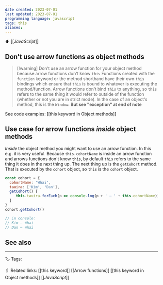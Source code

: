 ```yaml
---
date created: 2023-07-01
last updated: 2023-07-01
programming language: javascript
tags: this
aliases: 
---
```

⬆ [[_JavaScript_]]

## Don't use arrow functions as object methods

>[!warning] Don't use an arrow function for  your object method because arrow functions don't know `this`
>Functions created with the `function` keyword or the method shorthand have their own `this` bindings which ensure that `this` is bound to whatever is executing the method/function. Arrow functions don't bind `this` to anything, so `this` refers to the same thing it would refer to outside of the function (whether  or not you are in strict mode). In the case of an object's method, this is the `Window`. **But see "exception" at end of note**

See code examples: [[this keyword  in Object methods]]

## Use case for arrow functions *inside* object methods
*Inside* the object method  you might want to use an arrow function. In this e.g. it is very useful.  Because `this.cohortName` is inside an arrow function and arrows functions don't know `this`, by default `this` refers to the same thing it does in the next thing up. The next thing up is the `getCohort` method. That is executed by the `cohort` object, so `this` is the `cohort` object.
```js
const cohort = {
  cohortName: 'Whai',
  tauira: ['Kim', 'Dan'],
  getCohort() {
     this.tauira.forEach(p => console.log(p + ' – ' + this.cohortName))
  }
}
cohort.getCohort()

// in console:
// Kim – Whai 
// Dan – Whai

```

## See also

---
🏷 Tags: 

🖇 Related links:
[[this keyword]]
[[Arrow functions]]
[[this keyword  in Object methods]]
[[_JavaScript_]]


